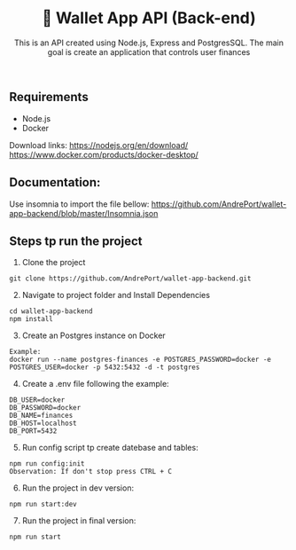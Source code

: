 <h1 align="center">👛 Wallet App API (Back-end)</h1>

<p align="center">
  This is an API created using Node.js, Express and PostgresSQL.
  The main goal is create an application that controls user finances
</p>

<br>

## Requirements

- Node.js
- Docker

Download links:
https://nodejs.org/en/download/
https://www.docker.com/products/docker-desktop/

## Documentation:

Use insomnia to import the file bellow:
https://github.com/AndrePort/wallet-app-backend/blob/master/Insomnia.json

## Steps tp run the project

1. Clone the project

```
git clone https://github.com/AndrePort/wallet-app-backend.git
```

2. Navigate to project folder and Install Dependencies

```
cd wallet-app-backend
npm install
```

3. Create an Postgres instance on Docker

```
Example:
docker run --name postgres-finances -e POSTGRES_PASSWORD=docker -e POSTGRES_USER=docker -p 5432:5432 -d -t postgres
```

4. Create a .env file following the example:

```
DB_USER=docker
DB_PASSWORD=docker
DB_NAME=finances
DB_HOST=localhost
DB_PORT=5432
```

5. Run config script tp create datebase and tables:

```
npm run config:init
Observation: If don't stop press CTRL + C
```

6. Run the project in dev version:

```
npm run start:dev
```

7. Run the project in final version:

```
npm run start
```